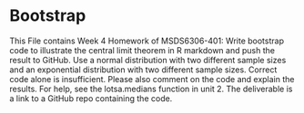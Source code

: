 # Bootstrap

This File contains Week 4 Homework of MSDS6306-401:
Write bootstrap code to illustrate the central limit theorem in R markdown and push the result to GitHub. Use a normal distribution with two different sample sizes and an exponential distribution with two different sample sizes. Correct code alone is insufficient. Please also comment on the code and explain the results. For help, see the lotsa.medians function in unit 2. The deliverable is a link to a GitHub repo containing the code.

